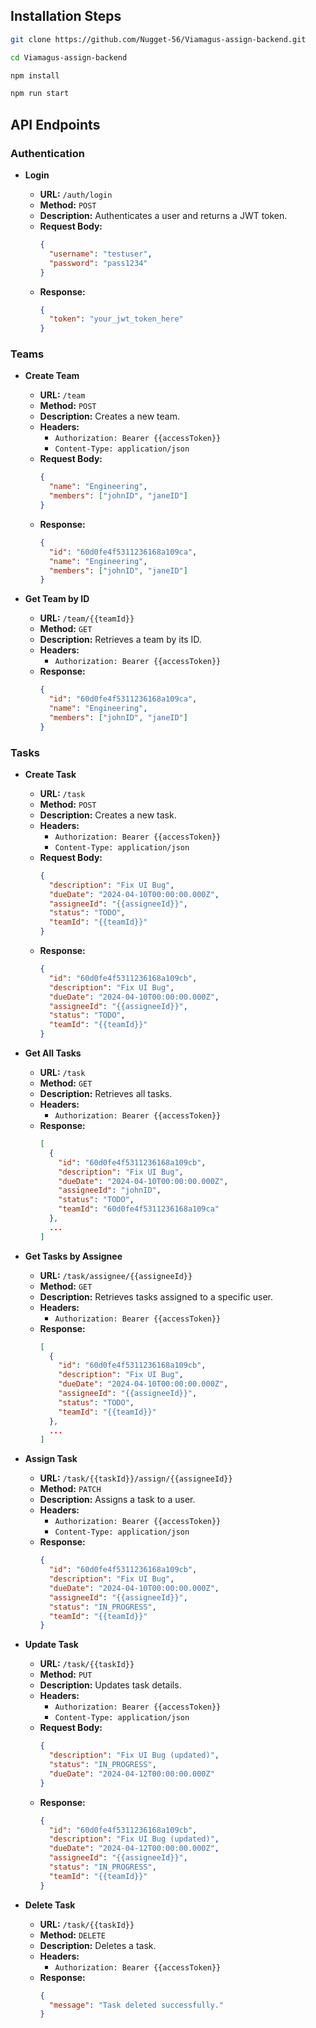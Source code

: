 ## Installation Steps

   ```bash
   git clone https://github.com/Nugget-56/Viamagus-assign-backend.git

   cd Viamagus-assign-backend

   npm install

   npm run start
   ``` 

## API Endpoints

### Authentication

- **Login**

  - **URL:** `/auth/login`
  - **Method:** `POST`
  - **Description:** Authenticates a user and returns a JWT token.
  - **Request Body:**
    ```json
    {
      "username": "testuser",
      "password": "pass1234"
    }
    ```
  - **Response:**
    ```json
    {
      "token": "your_jwt_token_here"
    }
    ```

### Teams

- **Create Team**

  - **URL:** `/team`
  - **Method:** `POST`
  - **Description:** Creates a new team.
  - **Headers:**
    - `Authorization: Bearer {{accessToken}}`
    - `Content-Type: application/json`
  - **Request Body:**
    ```json
    {
      "name": "Engineering",
      "members": ["johnID", "janeID"]
    }
    ```
  - **Response:**
    ```json
    {
      "id": "60d0fe4f5311236168a109ca",
      "name": "Engineering",
      "members": ["johnID", "janeID"]
    }
    ```

- **Get Team by ID**

  - **URL:** `/team/{{teamId}}`
  - **Method:** `GET`
  - **Description:** Retrieves a team by its ID.
  - **Headers:**
    - `Authorization: Bearer {{accessToken}}`
  - **Response:**
    ```json
    {
      "id": "60d0fe4f5311236168a109ca",
      "name": "Engineering",
      "members": ["johnID", "janeID"]
    }
    ```

### Tasks

- **Create Task**

  - **URL:** `/task`
  - **Method:** `POST`
  - **Description:** Creates a new task.
  - **Headers:**
    - `Authorization: Bearer {{accessToken}}`
    - `Content-Type: application/json`
  - **Request Body:**
    ```json
    {
      "description": "Fix UI Bug",
      "dueDate": "2024-04-10T00:00:00.000Z",
      "assigneeId": "{{assigneeId}}",
      "status": "TODO",
      "teamId": "{{teamId}}"
    }
    ```
  - **Response:**
    ```json
    {
      "id": "60d0fe4f5311236168a109cb",
      "description": "Fix UI Bug",
      "dueDate": "2024-04-10T00:00:00.000Z",
      "assigneeId": "{{assigneeId}}",
      "status": "TODO",
      "teamId": "{{teamId}}"
    }
    ```

- **Get All Tasks**

  - **URL:** `/task`
  - **Method:** `GET`
  - **Description:** Retrieves all tasks.
  - **Headers:**
    - `Authorization: Bearer {{accessToken}}`
  - **Response:**
    ```json
    [
      {
        "id": "60d0fe4f5311236168a109cb",
        "description": "Fix UI Bug",
        "dueDate": "2024-04-10T00:00:00.000Z",
        "assigneeId": "johnID",
        "status": "TODO",
        "teamId": "60d0fe4f5311236168a109ca"
      },
      ...
    ]
    ```

- **Get Tasks by Assignee**

  - **URL:** `/task/assignee/{{assigneeId}}`
  - **Method:** `GET`
  - **Description:** Retrieves tasks assigned to a specific user.
  - **Headers:**
    - `Authorization: Bearer {{accessToken}}`
  - **Response:**
    ```json
    [
      {
        "id": "60d0fe4f5311236168a109cb",
        "description": "Fix UI Bug",
        "dueDate": "2024-04-10T00:00:00.000Z",
        "assigneeId": "{{assigneeId}}",
        "status": "TODO",
        "teamId": "{{teamId}}"
      },
      ...
    ]
    ```

- **Assign Task**

  - **URL:** `/task/{{taskId}}/assign/{{assigneeId}}`
  - **Method:** `PATCH`
  - **Description:** Assigns a task to a user.
  - **Headers:**
    - `Authorization: Bearer {{accessToken}}`
    - `Content-Type: application/json`
  - **Response:**
    ```json
    {
      "id": "60d0fe4f5311236168a109cb",
      "description": "Fix UI Bug",
      "dueDate": "2024-04-10T00:00:00.000Z",
      "assigneeId": "{{assigneeId}}",
      "status": "IN_PROGRESS",
      "teamId": "{{teamId}}"
    }
    ```

- **Update Task**

  - **URL:** `/task/{{taskId}}`
  - **Method:** `PUT`
  - **Description:** Updates task details.
  - **Headers:**
    - `Authorization: Bearer {{accessToken}}`
    - `Content-Type: application/json`
  - **Request Body:**
    ```json
    {
      "description": "Fix UI Bug (updated)",
      "status": "IN_PROGRESS",
      "dueDate": "2024-04-12T00:00:00.000Z"
    }
    ```
  - **Response:**
    ```json
    {
      "id": "60d0fe4f5311236168a109cb",
      "description": "Fix UI Bug (updated)",
      "dueDate": "2024-04-12T00:00:00.000Z",
      "assigneeId": "{{assigneeId}}",
      "status": "IN_PROGRESS",
      "teamId": "{{teamId}}"
    }
    ```

- **Delete Task**

  - **URL:** `/task/{{taskId}}`
  - **Method:** `DELETE`
  - **Description:** Deletes a task.
  - **Headers:**
    - `Authorization: Bearer {{accessToken}}`
  - **Response:**
    ```json
    {
      "message": "Task deleted successfully."
    }
    ```